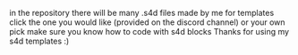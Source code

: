 in the repository there will be many .s4d files made by me for templates click the one you would like (provided on the discord channel) 
or your own pick make sure you know how to code with s4d blocks
Thanks for using my s4d templates :)
